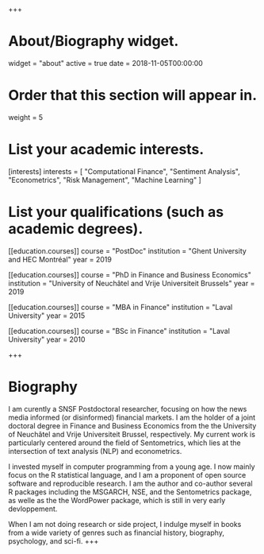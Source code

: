 +++
# About/Biography widget.
widget = "about"
active = true
date = 2018-11-05T00:00:00

# Order that this section will appear in.
weight = 5

# List your academic interests.
[interests]
interests = [
"Computational Finance",
"Sentiment Analysis",
"Econometrics",
"Risk Management",
"Machine Learning"
]

# List your qualifications (such as academic degrees).
[[education.courses]]
course = "PostDoc"
institution = "Ghent University and HEC Montréal"
year = 2019

[[education.courses]]
course = "PhD in Finance and Business Economics"
institution = "University of Neuchâtel and Vrije Universiteit Brussels"
year = 2019

[[education.courses]]
course = "MBA in Finance"
institution = "Laval University"
year = 2015

[[education.courses]]
course = "BSc in Finance"
institution = "Laval University"
year = 2010

+++

# Biography

I am curently a SNSF Postdoctoral researcher, focusing on how the news media informed (or disinformed) financial markets. 
I am the holder of  a joint doctoral degree in Finance and Business Economics from the the University of Neuchâtel and Vrije Universiteit Brussel, respectively. 
My current work is particularly centered around the field of Sentometrics, which lies at the intersection of text analysis (NLP) and econometrics. 

I invested myself in computer programming from a young age. I now mainly focus on the R statistical language, and I am a proponent of open source software and reproducible research. 
I am the author and co-author several R packages including the MSGARCH, NSE, and the Sentometrics package, as welle as the the WordPower package, which is still in very early devloppement. 

When I am not doing research or side project, I indulge myself in books from a wide variety of genres such as financial history, biography, psychology, and sci-fi. 
+++  
  